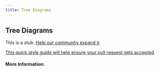 ```yaml
---
title: Tree Diagrams
---
```


## Tree Diagrams

This is a stub. [Help our community expand it](https://github.com/freeCodeCamp/guide-articles/tree/master/articles/Math/Counting/Tree-Diagrams/index.md).

[This quick style guide will help ensure your pull request gets accepted](https://github.com/freeCodeCamp/guide-articles/blob/master/README.md).

<!-- The article goes here, in GitHub-flavored Markdown. Feel free to add YouTube videos, images, and CodePen/JSBin embeds  -->

#### More Information:
<!-- Please add any articles you think might be helpful to read before writing the article -->



